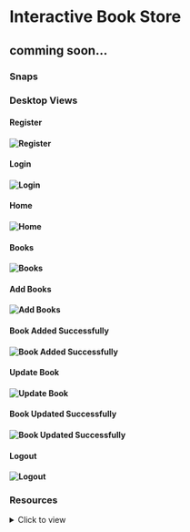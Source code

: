 # Interactive Book Store


## comming soon...


### Snaps

### Desktop Views

#### Register

#### ![Register](https://res.cloudinary.com/dx8csuvrh/image/upload/v1705162825/Books/Screenshot_435_demoil.png)

#### Login

#### ![Login](https://res.cloudinary.com/dx8csuvrh/image/upload/v1705162825/Books/Screenshot_436_e4u8w7.png)

#### Home

#### ![Home](https://res.cloudinary.com/dx8csuvrh/image/upload/v1705166921/Books/Screenshot_447_wfjzne.png)

#### Books

#### ![Books](https://res.cloudinary.com/dx8csuvrh/image/upload/v1705162827/Books/Screenshot_437_u8qqkp.png)

#### Add Books

#### ![Add Books](https://res.cloudinary.com/dx8csuvrh/image/upload/v1705162826/Books/Screenshot_442_e7ekrr.png)

#### Book Added Successfully

#### ![Book Added Successfully](https://res.cloudinary.com/dx8csuvrh/image/upload/v1705162825/Books/Screenshot_446_m7pfyv.png)

#### Update Book

#### ![Update Book](https://res.cloudinary.com/dx8csuvrh/image/upload/v1705162827/Books/Screenshot_440_q4oeqo.png)

#### Book Updated Successfully

#### ![Book Updated Successfully](https://res.cloudinary.com/dx8csuvrh/image/upload/v1705162828/Books/Screenshot_441_dyfi9r.png)

#### Logout

#### ![Logout](https://res.cloudinary.com/dx8csuvrh/image/upload/v1705162827/Books/Screenshot_438_efmhpu.png)

### Resources

<details>

<summary>Click to view</summary>

> https://www.amazon.in/Books
> https://www.goodreads.com/

</details>




